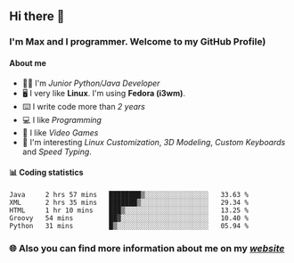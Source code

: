 ## Hi there 👋
### I'm Max and I programmer. Welcome to my GitHub Profile)

#### **About me**
- 👨‍💻 I'm _Junior Python/Java Developer_
- 🖥️ I very like **Linux**. I'm using **Fedora (i3wm)**.
- ⌨️ I write code more than _2 years_
- 💻 I like _Programming_
- 👾 I like _Video Games_
- 👀 I'm interesting _Linux Customization_, _3D Modeling_, _Custom Keyboards_ and _Speed Typing_.

#### 📊 **Coding statistics**
<!--START_SECTION:waka-->
```text
Java     2 hrs 57 mins   ████████▒░░░░░░░░░░░░░░░░   33.63 % 
XML      2 hrs 35 mins   ███████▒░░░░░░░░░░░░░░░░░   29.34 % 
HTML     1 hr 10 mins    ███▒░░░░░░░░░░░░░░░░░░░░░   13.25 % 
Groovy   54 mins         ██▓░░░░░░░░░░░░░░░░░░░░░░   10.40 % 
Python   31 mins         █▒░░░░░░░░░░░░░░░░░░░░░░░   05.94 % 
```
<!--END_SECTION:waka-->

### 🌐 **Also you can find more information about me on my _[website](https://merive.herokuapp.com/)_**
